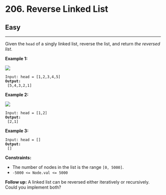 # 206. Reverse Linked List

## Easy

***

Given the `head` of a singly linked list, reverse the list, and return _the reversed list_.

&#x20;

**Example 1:**

![](https://assets.leetcode.com/uploads/2021/02/19/rev1ex1.jpg)

<pre><code>Input: head = [1,2,3,4,5]
<strong>Output:
</strong> [5,4,3,2,1]</code></pre>

**Example 2:**

![](https://assets.leetcode.com/uploads/2021/02/19/rev1ex2.jpg)

<pre><code>Input: head = [1,2]
<strong>Output:
</strong> [2,1]</code></pre>

**Example 3:**

<pre><code>Input: head = []
<strong>Output:
</strong> []</code></pre>

&#x20;

**Constraints:**

* The number of nodes in the list is the range `[0, 5000]`.
* `-5000 <= Node.val <= 5000`

&#x20;

**Follow up:** A linked list can be reversed either iteratively or recursively. Could you implement both?
